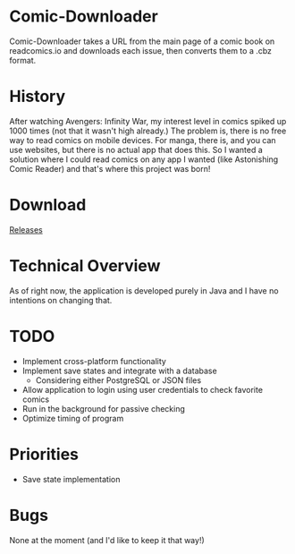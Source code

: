 # Comic-Downloader
Comic-Downloader takes a URL from the main page of a comic book on readcomics.io and downloads each issue, then converts them to a .cbz format.

# History
After watching Avengers: Infinity War, my interest level in comics spiked up 1000 times (not that it wasn't high already.) The problem is, there is no free way to read comics on mobile devices. For manga, there is, and you can use websites, but there is no actual app that does this. So I wanted a solution where I could read comics on any app I wanted (like Astonishing Comic Reader) and that's where this project was born!

# Download
[Releases](https://github.com/ivtechboyinpa/Comic-Downloader/releases)

# Technical Overview
As of right now, the application is developed purely in Java and I have no intentions on changing that. 

# TODO
- Implement cross-platform functionality
- Implement save states and integrate with a database
  - Considering either PostgreSQL or JSON files
- Allow application to login using user credentials to check favorite comics
- Run in the background for passive checking
- Optimize timing of program

# Priorities
 - Save state implementation

# Bugs
None at the moment (and I'd like to keep it that way!)
